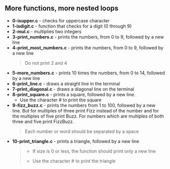 ## More functions, more nested loops
* **0-isupper.c** - checks for uppercase character
* **1-isdigit.c** - function that checks for a digit (0 through 9)
* **2-mul.c** - multiplies two integers
* **3-print_numbers.c** - prints the numbers, from 0 to 9, followed by a new line
* **4-print_most_numbers.c** - prints the numbers, from 0 to 9, followed by a new line
    > Do not print 2 and 4
* **5-more_numbers.c** - prints 10 times the numbers, from 0 to 14, followed by a new line
* **6-print_line.c** -  draws a straight line in the terminal
* **7-print_diagonal.c** - draws a diagonal line on the terminal
* **8-print_square.c** - prints a square, followed by a new line.
    * Use the character # to print the square
* **9-fizz_buzz.c** - prints the numbers from 1 to 100, followed by a new line. But for multiples of three print Fizz instead of the number and for the multiples of five print Buzz. For numbers which are multiples of both three and five print FizzBuzz.
    > Each number or word should be separated by a space
* **10-print_triangle.c** - prints a triangle, followed by a new line
    > * If size is 0 or less, the function should print only a new line
    > - Use the character # to print the triangle